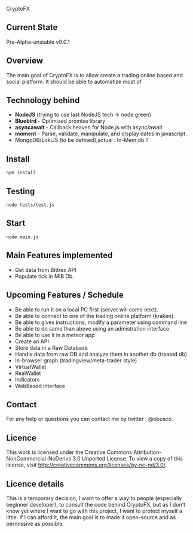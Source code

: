 CryptoFX

## Current State
Pre-Alpha-unstable v0.0.1

## Overview

The main goal of CryptoFX is to allow create a trading online based and social platform.
It should be able to automatize most of

## Technology behind
* **NodeJS** (trying to use last NodeJS tech -> node.green)
* **Bluebird** - Optimized promise library
* **asyncawait** - Callback heaven for Node.js with async/await
* **moment** - Parse, validate, manipulate, and display dates in javascript.
* MongoDB/LokiJS (to be defined),actual : In-Mem db ?

## Install
```npm install```

## Testing 
```node tests/test.js```

## Start 
```node main.js```

## Main Features implemented

* Get data from Bittrex API
* Populate tick in MIB Db.

## Upcoming Features / Schedule


* Be able to run it on a local PC first (server will come next).
* Be able to connect to one of the trading online platform (kraken).
* Be able to gives instructions, modify a parameter using command line
* Be able to do same than above using an admistration interface
* Be able to use it in a meteor app
* Create an API
* Store data in a Raw Database
* Handle data from raw DB and analyze them in another db (treated db)
* In-browser graph (tradingview/meta-trader style)
* VirtualWallet
* RealWallet
* Indicators
* WebBased interface

## Contact

For any help or questions you can contact me by twitter : @obusco.

## Licence

This work is licensed under the Creative Commons
Attribution-NonCommercial-NoDerivs 3.0 Unported License.
To view a copy of this license, visit
http://creativecommons.org/licenses/by-nc-nd/3.0/.

## Licence details

This is a temporary decision, I want to offer a way to people (especially beginner developer), to consult the code behind
CryptoFX, but as I don't know yet where I want to go with this project, I want to protect myself a little.
If I can afford it, the main goal is to made it open-source and as permissive as possible.
